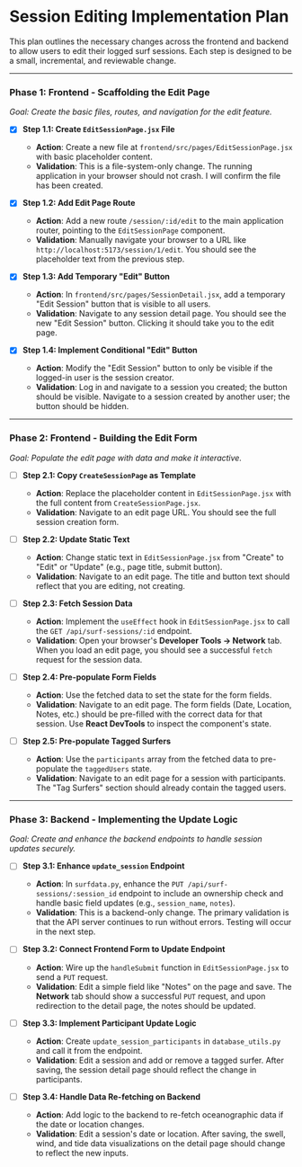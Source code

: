 # Session Editing Implementation Plan

This plan outlines the necessary changes across the frontend and backend to allow users to edit their logged surf sessions. Each step is designed to be a small, incremental, and reviewable change.

---

### Phase 1: Frontend - Scaffolding the Edit Page

*Goal: Create the basic files, routes, and navigation for the edit feature.*

- [x] **Step 1.1: Create `EditSessionPage.jsx` File**
    - **Action**: Create a new file at `frontend/src/pages/EditSessionPage.jsx` with basic placeholder content.
    - **Validation**: This is a file-system-only change. The running application in your browser should not crash. I will confirm the file has been created.

- [x] **Step 1.2: Add Edit Page Route**
    - **Action**: Add a new route `/session/:id/edit` to the main application router, pointing to the `EditSessionPage` component.
    - **Validation**: Manually navigate your browser to a URL like `http://localhost:5173/session/1/edit`. You should see the placeholder text from the previous step.

- [x] **Step 1.3: Add Temporary "Edit" Button**
    - **Action**: In `frontend/src/pages/SessionDetail.jsx`, add a temporary "Edit Session" button that is visible to all users.
    - **Validation**: Navigate to any session detail page. You should see the new "Edit Session" button. Clicking it should take you to the edit page.

- [x] **Step 1.4: Implement Conditional "Edit" Button**
    - **Action**: Modify the "Edit Session" button to only be visible if the logged-in user is the session creator.
    - **Validation**: Log in and navigate to a session you created; the button should be visible. Navigate to a session created by another user; the button should be hidden.

---

### Phase 2: Frontend - Building the Edit Form

*Goal: Populate the edit page with data and make it interactive.*

- [ ] **Step 2.1: Copy `CreateSessionPage` as Template**
    - **Action**: Replace the placeholder content in `EditSessionPage.jsx` with the full content from `CreateSessionPage.jsx`.
    - **Validation**: Navigate to an edit page URL. You should see the full session creation form.

- [ ] **Step 2.2: Update Static Text**
    - **Action**: Change static text in `EditSessionPage.jsx` from "Create" to "Edit" or "Update" (e.g., page title, submit button).
    - **Validation**: Navigate to an edit page. The title and button text should reflect that you are editing, not creating.

- [ ] **Step 2.3: Fetch Session Data**
    - **Action**: Implement the `useEffect` hook in `EditSessionPage.jsx` to call the `GET /api/surf-sessions/:id` endpoint.
    - **Validation**: Open your browser's **Developer Tools -> Network** tab. When you load an edit page, you should see a successful `fetch` request for the session data.

- [ ] **Step 2.4: Pre-populate Form Fields**
    - **Action**: Use the fetched data to set the state for the form fields.
    - **Validation**: Navigate to an edit page. The form fields (Date, Location, Notes, etc.) should be pre-filled with the correct data for that session. Use **React DevTools** to inspect the component's state.

- [ ] **Step 2.5: Pre-populate Tagged Surfers**
    - **Action**: Use the `participants` array from the fetched data to pre-populate the `taggedUsers` state.
    - **Validation**: Navigate to an edit page for a session with participants. The "Tag Surfers" section should already contain the tagged users.

---

### Phase 3: Backend - Implementing the Update Logic

*Goal: Create and enhance the backend endpoints to handle session updates securely.*

- [ ] **Step 3.1: Enhance `update_session` Endpoint**
    - **Action**: In `surfdata.py`, enhance the `PUT /api/surf-sessions/:session_id` endpoint to include an ownership check and handle basic field updates (e.g., `session_name`, `notes`).
    - **Validation**: This is a backend-only change. The primary validation is that the API server continues to run without errors. Testing will occur in the next step.

- [ ] **Step 3.2: Connect Frontend Form to Update Endpoint**
    - **Action**: Wire up the `handleSubmit` function in `EditSessionPage.jsx` to send a `PUT` request.
    - **Validation**: Edit a simple field like "Notes" on the page and save. The **Network** tab should show a successful `PUT` request, and upon redirection to the detail page, the notes should be updated.

- [ ] **Step 3.3: Implement Participant Update Logic**
    - **Action**: Create `update_session_participants` in `database_utils.py` and call it from the endpoint.
    - **Validation**: Edit a session and add or remove a tagged surfer. After saving, the session detail page should reflect the change in participants.

- [ ] **Step 3.4: Handle Data Re-fetching on Backend**
    - **Action**: Add logic to the backend to re-fetch oceanographic data if the date or location changes.
    - **Validation**: Edit a session's date or location. After saving, the swell, wind, and tide data visualizations on the detail page should change to reflect the new inputs.
